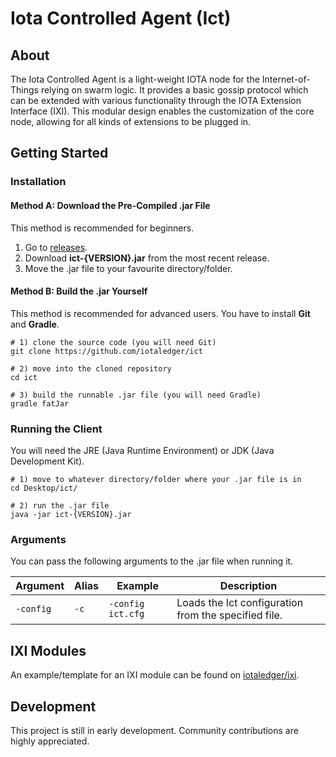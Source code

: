 # Iota Controlled Agent (Ict)

## About

The Iota Controlled Agent is a light-weight IOTA node for the Internet-of-Things relying on swarm logic.
It provides a basic gossip protocol which can be extended with various functionality through the IOTA Extension Interface (IXI).
This modular design enables the customization of the core node, allowing for all kinds of extensions to be plugged in.

## Getting Started

### Installation

#### Method A: Download the Pre-Compiled .jar File

This method is recommended for beginners.

1. Go to [releases](https://github.com/iotaledger/ict/releases).
2. Download **ict-{VERSION}.jar** from the most recent release.
3. Move the .jar file to your favourite directory/folder.


#### Method B: Build the .jar Yourself

This method is recommended for advanced users. You have to install **Git** and **Gradle**.

```shell
# 1) clone the source code (you will need Git)
git clone https://github.com/iotaledger/ict

# 2) move into the cloned repository
cd ict

# 3) build the runnable .jar file (you will need Gradle)
gradle fatJar
```

### Running the Client

You will need the JRE (Java Runtime Environment) or JDK (Java Development Kit).

```shell
# 1) move to whatever directory/folder where your .jar file is in
cd Desktop/ict/

# 2) run the .jar file
java -jar ict-{VERSION}.jar
```

### Arguments

You can pass the following arguments to the .jar file when running it.

Argument|Alias|Example|Description
---|---|---|---
`-config`|`-c`|`-config ict.cfg`|Loads the Ict configuration from the specified file.

## IXI Modules

An example/template for an IXI module can be found on [iotaledger/ixi](https://github.com/iotaledger/ixi).

## Development

This project is still in early development. Community contributions are highly appreciated.
